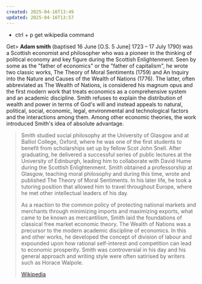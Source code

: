 ```yaml
---
created: 2025-04-16T13:49
updated: 2025-04-16T13:57
---
```

- ctrl + p get wikipedia command

Get> **Adam smith** (baptised 16 June  [O.S. 5 June] 1723 – 17 July 1790) was a Scottish economist and philosopher who was a pioneer in the thinking of political economy and key figure during the Scottish Enlightenment. Seen by some as the "father of economics" or the "father of capitalism", he wrote two classic works, The Theory of Moral Sentiments (1759) and An Inquiry into the Nature and Causes of the Wealth of Nations (1776). The latter, often abbreviated as The Wealth of Nations, is considered his magnum opus and the first modern work that treats economics as a comprehensive system and an academic discipline. Smith refuses to explain the distribution of wealth and power in terms of God's will and instead appeals to natural, political, social, economic, legal, environmental and technological factors and the interactions among them. Among other economic theories, the work introduced Smith's idea of absolute advantage.
>
> Smith studied social philosophy at the University of Glasgow and at Balliol College, Oxford, where he was one of the first students to benefit from scholarships set up by fellow Scot John Snell. After graduating, he delivered a successful series of public lectures at the University of Edinburgh, leading him to collaborate with David Hume during the Scottish Enlightenment. Smith obtained a professorship at Glasgow, teaching moral philosophy and during this time, wrote and published The Theory of Moral Sentiments. In his later life, he took a tutoring position that allowed him to travel throughout Europe, where he met other intellectual leaders of his day.
>
> As a reaction to the common policy of protecting national markets and merchants through minimizing imports and maximizing exports, what came to be known as mercantilism, Smith laid the foundations of classical free market economic theory. The Wealth of Nations was a precursor to the modern academic discipline of economics. In this and other works, he developed the concept of division of labour and expounded upon how rational self-interest and competition can lead to economic prosperity. Smith was controversial in his day and his general approach and writing style were often satirised by writers such as Horace Walpole.
>
> [Wikipedia](https://en.wikipedia.org/wiki/Adam%20Smith)